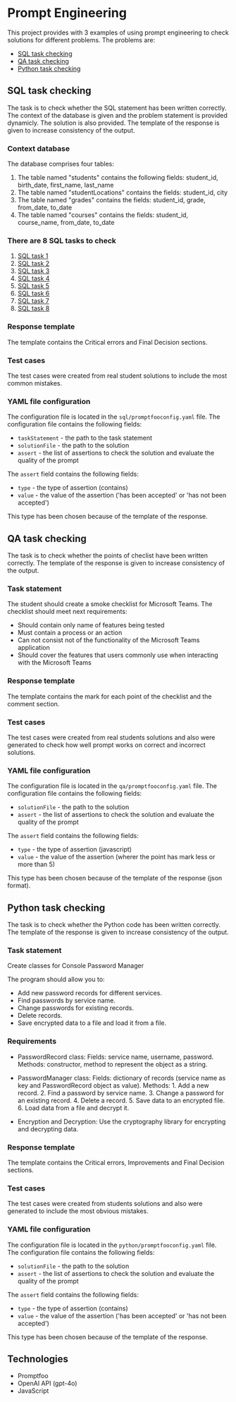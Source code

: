 # Prompt Engineering

This project provides with 3 examples of using prompt engineering to check solutions for different problems. The problems are: 
- [SQL task checking](#SQL-task-checking)
- [QA task checking](#QA-task-checking)
- [Python task checking](#Python-task-checking)

## SQL task checking

The task is to check whether the SQL statement has been written correctly. The context of the database is given and the problem statement is provided dynamicly. The solution is also provided. The template of the response is given to increase consistency of the output.

### Context database
The database comprises four tables: 
1. The table named "students" contains the following fields: student_id, birth_date, first_name, last_name
2. The table named "studentLocations" contains the fields: student_id, city
3. The table named "grades" contains the fields: student_id, grade, from_date, to_date
4. The table named "courses" contains the fields: student_id, course_name, from_date, to_date

### There are 8 SQL tasks to check

1. [SQL task 1](sql/test-cases/tasks/task1.md)
2. [SQL task 2](sql/test-cases/tasks/task2.md)
3. [SQL task 3](sql/test-cases/tasks/task3.md)
4. [SQL task 4](sql/test-cases/tasks/task4.md)
5. [SQL task 5](sql/test-cases/tasks/task5.md)
6. [SQL task 6](sql/test-cases/tasks/task6.md)
7. [SQL task 7](sql/test-cases/tasks/task7.md)
8. [SQL task 8](sql/test-cases/tasks/task8.md)

### Response template

The template contains the Critical errors and Final Decision sections.

### Test cases

The test cases were created from real student solutions to include the most common mistakes. 

### YAML file configuration

The configuration file is located in the `sql/promptfooconfig.yaml` file. The configuration file contains the following fields:

- `taskStatement` - the path to the task statement
- `solutionFile` - the path to the solution
- `assert` - the list of assertions to check the solution and evaluate the quality of the prompt 

The `assert` field contains the following fields:
- `type` - the type of assertion (contains)
- `value` - the value of the assertion ('has been accepted' or 'has not been accepted')

This type has been chosen because of the template of the response.

## QA task checking

The task is to check whether the points of checlist have been written correctly. The template of the response is given to increase consistency of the output.

### Task statement

The student should create a smoke checklist for Microsoft Teams. The checklist should  meet next requirements:

- Should contain only name of features being tested
- Must contain a process or an action
- Can not consist not of the functionality of the Microsoft Teams application
- Should cover the features that users commonly use when interacting with the Microsoft Teams

### Response template

The template contains the mark for each point of the checklist and the comment section.

### Test cases

The test cases were created from real students solutions and also were generated to check how well prompt works on correct and incorrect solutions.

### YAML file configuration

The configuration file is located in the `qa/promptfooconfig.yaml` file. The configuration file contains the following fields:

- `solutionFile` - the path to the solution
- `assert` - the list of assertions to check the solution and evaluate the quality of the prompt

The `assert` field contains the following fields:
- `type` - the type of assertion (javascript)
- `value` - the value of the assertion (wherer the point has mark less or more than 5)

This type has been chosen because of the template of the response (json format).

## Python task checking

The task is to check whether the Python code has been written correctly. The template of the response is given to increase consistency of the output.

### Task statement

Create classes for Console Password Manager

The program should allow you to:
- Add new password records for different services.
- Find passwords by service name.
- Change passwords for existing records.
- Delete records.
- Save encrypted data to a file and load it from a file.

### Requirements

- PasswordRecord class:
    Fields: service name, username, password.
    Methods: constructor, method to represent the object as a string.

- PasswordManager class:
    Fields: dictionary of records (service name as key and PasswordRecord object as value).
    Methods:
        1. Add a new record.
        2. Find a password by service name.
        3. Change a password for an existing record.
        4. Delete a record.
        5. Save data to an encrypted file.
        6. Load data from a file and decrypt it.

- Encryption and Decryption:
    Use the cryptography library for encrypting and decrypting data.

### Response template

The template contains the Critical errors, Improvements and Final Decision sections.

### Test cases

The test cases were created from students solutions and also were generated to include the most obvious mistakes.

### YAML file configuration

The configuration file is located in the `python/promptfooconfig.yaml` file. The configuration file contains the following fields:

- `solutionFile` - the path to the solution
- `assert` - the list of assertions to check the solution and evaluate the quality of the prompt

The `assert` field contains the following fields:
- `type` - the type of assertion (contains)
- `value` - the value of the assertion ('has been accepted' or 'has not been accepted')

This type has been chosen because of the template of the response.

## Technologies

- Promptfoo
- OpenAI API (gpt-4o)
- JavaScript